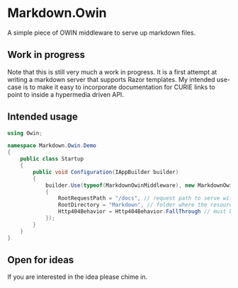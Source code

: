 # Markdown.Owin
A simple piece of OWIN middleware to serve up markdown files.

## Work in progress
Note that this is still very much a work in progress. It is a first attempt at writing a markdown server that supports Razor templates. My intended use-case is to make it easy to incorporate documentation for CURIE links to point to inside a hypermedia driven API.

## Intended usage
~~~c#
using Owin;

namespace Markdown.Owin.Demo
{
	public class Startup
	{
		public void Configuration(IAppBuilder builder)
		{
			builder.Use(typeof(MarkdownOwinMiddleware), new MarkdownOwinOptions
			{
				RootRequestPath = "/docs", // request path to serve within
				RootDirectory = "Markdown", // folder where the resources (md and cshtml files) reside
				Http404Behavior = Http404Behavior.FallThrough // must be play nice with WebApi or f.ex. Nancy
			});
		}
	}
}
~~~

## Open for ideas
If you are interested in the idea please chime in.
